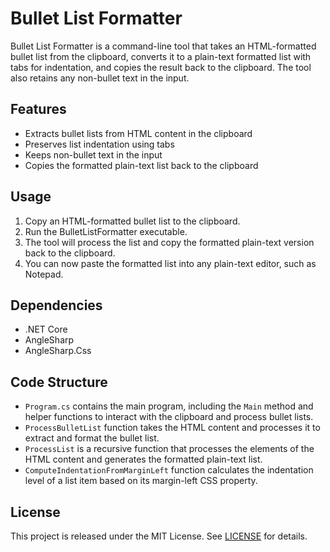 # Bullet List Formatter

Bullet List Formatter is a command-line tool that takes an HTML-formatted bullet list from the clipboard, converts it to a plain-text formatted list with tabs for indentation, and copies the result back to the clipboard. The tool also retains any non-bullet text in the input.

## Features

- Extracts bullet lists from HTML content in the clipboard
- Preserves list indentation using tabs
- Keeps non-bullet text in the input
- Copies the formatted plain-text list back to the clipboard

## Usage

1. Copy an HTML-formatted bullet list to the clipboard.
2. Run the BulletListFormatter executable.
3. The tool will process the list and copy the formatted plain-text version back to the clipboard.
4. You can now paste the formatted list into any plain-text editor, such as Notepad.

## Dependencies

- .NET Core
- AngleSharp
- AngleSharp.Css

## Code Structure

- `Program.cs` contains the main program, including the `Main` method and helper functions to interact with the clipboard and process bullet lists.
- `ProcessBulletList` function takes the HTML content and processes it to extract and format the bullet list.
- `ProcessList` is a recursive function that processes the elements of the HTML content and generates the formatted plain-text list.
- `ComputeIndentationFromMarginLeft` function calculates the indentation level of a list item based on its margin-left CSS property.

## License

This project is released under the MIT License. See [LICENSE](LICENSE) for details.

